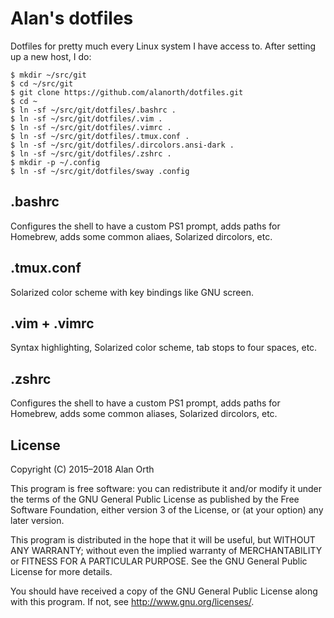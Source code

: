 # Alan's dotfiles
Dotfiles for pretty much every Linux system I have access to. After setting up a new host, I do:

```console
$ mkdir ~/src/git
$ cd ~/src/git
$ git clone https://github.com/alanorth/dotfiles.git
$ cd ~
$ ln -sf ~/src/git/dotfiles/.bashrc .
$ ln -sf ~/src/git/dotfiles/.vim .
$ ln -sf ~/src/git/dotfiles/.vimrc .
$ ln -sf ~/src/git/dotfiles/.tmux.conf .
$ ln -sf ~/src/git/dotfiles/.dircolors.ansi-dark .
$ ln -sf ~/src/git/dotfiles/.zshrc .
$ mkdir -p ~/.config
$ ln -sf ~/src/git/dotfiles/sway .config
```

## .bashrc
Configures the shell to have a custom PS1 prompt, adds paths for Homebrew, adds some common aliaes, Solarized dircolors, etc.

## .tmux.conf
Solarized color scheme with key bindings like GNU screen.

## .vim + .vimrc
Syntax highlighting, Solarized color scheme, tab stops to four spaces, etc.

## .zshrc
Configures the shell to have a custom PS1 prompt, adds paths for Homebrew, adds some common aliases, Solarized dircolors, etc.

## License
Copyright (C) 2015–2018  Alan Orth

This program is free software: you can redistribute it and/or modify
it under the terms of the GNU General Public License as published by
the Free Software Foundation, either version 3 of the License, or
(at your option) any later version.

This program is distributed in the hope that it will be useful,
but WITHOUT ANY WARRANTY; without even the implied warranty of
MERCHANTABILITY or FITNESS FOR A PARTICULAR PURPOSE.  See the
GNU General Public License for more details.

You should have received a copy of the GNU General Public License
along with this program.  If not, see <http://www.gnu.org/licenses/>.

